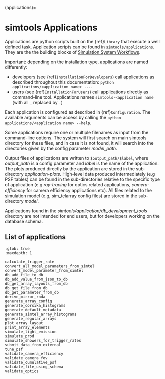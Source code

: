 (applications)=

# simtools Applications

Applications are python scripts built on the {ref}`Library` that execute a well defined task.
Application scripts can be found in `simtools/applications`.
They are the the building blocks of [Simulation System Workflows](https://github.com/gammasim/workflows).

Important: depending on the installation type, applications are named differently:

- developers (see {ref}`InstallationForDevelopers`) call applications as described throughout this documentation: `python applications/<application name> ....`
- users (see {ref}`InstallationForUsers`) call applications directly as command-line tool. Applications names `simtools-<application name` (with all `_` replaced by `-`)

Each application is configured as described in {ref}`Configuration`.
The available arguments can be access by calling the `python applications/<application name> --help`.

Some applications require one or multiple filenames as input from the command-line options. The system will
first search on main simtools directory for these files, and in case it is not found, it will
search into the directories given by the config parameter *model_path*.

Output files of applications are written to `$output_path/$label`, where
*output_path* is a config parameter and *label* is the name of the application. The plots
produced directly by the application are stored in the sub-directory *application-plots*.
High-level data produced intermediately (e.g PSF tables) can be found in the sub-directories relative to
the specific type of application (e.g *ray-tracing* for optics related applications,
*camera-efficiency* for camera efficiency applications etc). All files related to the simulation model (e.g,
sim_telarray config files) are stored in the sub-directory *model*.

Applications found in the *simtools/application/db_development_tools* directory are not intended for
end users, but for developers working on the database schema.

## List of applications

```{toctree}
:glob: true
:maxdepth: 1

calculate_trigger_rate
convert_all_model_parameters_from_simtel
convert_model_parameter_from_simtel
db_add_file_to_db
db_add_value_from_json_to_db
db_get_array_layouts_from_db
db_get_file_from_db
db_get_parameter_from_db
derive_mirror_rnda
generate_array_config
generate_corsika_histograms
generate_default_metadata
generate_simtel_array_histograms
generate_regular_arrays
plot_array_layout
print_array_elements
simulate_light_emission
simulate_prod
simulate_showers_for_trigger_rates
submit_data_from_external
tune_psf
validate_camera_efficiency
validate_camera_fov
validate_cumulative_psf
validate_file_using_schema
validate_optics
```
